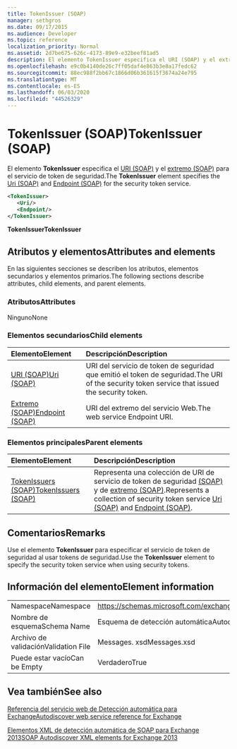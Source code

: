 ```yaml
---
title: TokenIssuer (SOAP)
manager: sethgros
ms.date: 09/17/2015
ms.audience: Developer
ms.topic: reference
localization_priority: Normal
ms.assetid: 2d7be675-626c-4173-89e9-e32beef81ad5
description: El elemento TokenIssuer especifica el URI (SOAP) y el extremo (SOAP) para el servicio de token de seguridad.
ms.openlocfilehash: e9c0b4140de26c7ff05daf4e863b3e8a17fedc62
ms.sourcegitcommit: 88ec988f2bb67c1866d06b361615f3674a24e795
ms.translationtype: MT
ms.contentlocale: es-ES
ms.lasthandoff: 06/03/2020
ms.locfileid: "44526329"
---
```

# <a name="tokenissuer-soap"></a><span data-ttu-id="bf8eb-103">TokenIssuer (SOAP)</span><span class="sxs-lookup"><span data-stu-id="bf8eb-103">TokenIssuer (SOAP)</span></span>

<span data-ttu-id="bf8eb-104">El elemento **TokenIssuer** especifica el [URI (SOAP)](uri-soap.md) y el [extremo (SOAP)](endpoint-soap.md) para el servicio de token de seguridad.</span><span class="sxs-lookup"><span data-stu-id="bf8eb-104">The **TokenIssuer** element specifies the [Uri (SOAP)](uri-soap.md) and [Endpoint (SOAP)](endpoint-soap.md) for the security token service.</span></span> 
  
```XML
<TokenIssuer>
   <Uri/>
   <Endpoint/>
</TokenIssuer>
```

 <span data-ttu-id="bf8eb-105">**TokenIssuer**</span><span class="sxs-lookup"><span data-stu-id="bf8eb-105">**TokenIssuer**</span></span>
## <a name="attributes-and-elements"></a><span data-ttu-id="bf8eb-106">Atributos y elementos</span><span class="sxs-lookup"><span data-stu-id="bf8eb-106">Attributes and elements</span></span>

<span data-ttu-id="bf8eb-107">En las siguientes secciones se describen los atributos, elementos secundarios y elementos primarios.</span><span class="sxs-lookup"><span data-stu-id="bf8eb-107">The following sections describe attributes, child elements, and parent elements.</span></span>
  
### <a name="attributes"></a><span data-ttu-id="bf8eb-108">Atributos</span><span class="sxs-lookup"><span data-stu-id="bf8eb-108">Attributes</span></span>

<span data-ttu-id="bf8eb-109">Ninguno</span><span class="sxs-lookup"><span data-stu-id="bf8eb-109">None</span></span>
  
### <a name="child-elements"></a><span data-ttu-id="bf8eb-110">Elementos secundarios</span><span class="sxs-lookup"><span data-stu-id="bf8eb-110">Child elements</span></span>

|<span data-ttu-id="bf8eb-111">**Elemento**</span><span class="sxs-lookup"><span data-stu-id="bf8eb-111">**Element**</span></span>|<span data-ttu-id="bf8eb-112">**Descripción**</span><span class="sxs-lookup"><span data-stu-id="bf8eb-112">**Description**</span></span>|
|:-----|:-----|
|[<span data-ttu-id="bf8eb-113">URI (SOAP)</span><span class="sxs-lookup"><span data-stu-id="bf8eb-113">Uri (SOAP)</span></span>](uri-soap.md) <br/> |<span data-ttu-id="bf8eb-114">URI del servicio de token de seguridad que emitió el token de seguridad.</span><span class="sxs-lookup"><span data-stu-id="bf8eb-114">The URI of the security token service that issued the security token.</span></span>  <br/> |
|[<span data-ttu-id="bf8eb-115">Extremo (SOAP)</span><span class="sxs-lookup"><span data-stu-id="bf8eb-115">Endpoint (SOAP)</span></span>](endpoint-soap.md) <br/> |<span data-ttu-id="bf8eb-116">URI del extremo del servicio Web.</span><span class="sxs-lookup"><span data-stu-id="bf8eb-116">The web service Endpoint URI.</span></span>  <br/> |
   
### <a name="parent-elements"></a><span data-ttu-id="bf8eb-117">Elementos principales</span><span class="sxs-lookup"><span data-stu-id="bf8eb-117">Parent elements</span></span>

|<span data-ttu-id="bf8eb-118">**Elemento**</span><span class="sxs-lookup"><span data-stu-id="bf8eb-118">**Element**</span></span>|<span data-ttu-id="bf8eb-119">**Descripción**</span><span class="sxs-lookup"><span data-stu-id="bf8eb-119">**Description**</span></span>|
|:-----|:-----|
|[<span data-ttu-id="bf8eb-120">TokenIssuers (SOAP)</span><span class="sxs-lookup"><span data-stu-id="bf8eb-120">TokenIssuers (SOAP)</span></span>](tokenissuers-soap.md) <br/> |<span data-ttu-id="bf8eb-121">Representa una colección de URI de servicio de token de seguridad [(SOAP)](uri-soap.md) y de [extremo (SOAP)](endpoint-soap.md).</span><span class="sxs-lookup"><span data-stu-id="bf8eb-121">Represents a collection of security token service [Uri (SOAP)](uri-soap.md) and [Endpoint (SOAP)](endpoint-soap.md).</span></span>  <br/> |
   
## <a name="remarks"></a><span data-ttu-id="bf8eb-122">Comentarios</span><span class="sxs-lookup"><span data-stu-id="bf8eb-122">Remarks</span></span>

<span data-ttu-id="bf8eb-123">Use el elemento **TokenIssuer** para especificar el servicio de token de seguridad al usar tokens de seguridad.</span><span class="sxs-lookup"><span data-stu-id="bf8eb-123">Use the **TokenIssuer** element to specify the security token service when using security tokens.</span></span> 
  
## <a name="element-information"></a><span data-ttu-id="bf8eb-124">Información del elemento</span><span class="sxs-lookup"><span data-stu-id="bf8eb-124">Element information</span></span>

|||
|:-----|:-----|
|<span data-ttu-id="bf8eb-125">Namespace</span><span class="sxs-lookup"><span data-stu-id="bf8eb-125">Namespace</span></span>  <br/> |https://schemas.microsoft.com/exchange/2010/Autodiscover  <br/> |
|<span data-ttu-id="bf8eb-126">Nombre de esquema</span><span class="sxs-lookup"><span data-stu-id="bf8eb-126">Schema Name</span></span>  <br/> |<span data-ttu-id="bf8eb-127">Esquema de detección automática</span><span class="sxs-lookup"><span data-stu-id="bf8eb-127">Autodiscover schema</span></span>  <br/> |
|<span data-ttu-id="bf8eb-128">Archivo de validación</span><span class="sxs-lookup"><span data-stu-id="bf8eb-128">Validation File</span></span>  <br/> |<span data-ttu-id="bf8eb-129">Messages. xsd</span><span class="sxs-lookup"><span data-stu-id="bf8eb-129">Messages.xsd</span></span>  <br/> |
|<span data-ttu-id="bf8eb-130">Puede estar vacío</span><span class="sxs-lookup"><span data-stu-id="bf8eb-130">Can be Empty</span></span>  <br/> |<span data-ttu-id="bf8eb-131">Verdadero</span><span class="sxs-lookup"><span data-stu-id="bf8eb-131">True</span></span>  <br/> |
   
## <a name="see-also"></a><span data-ttu-id="bf8eb-132">Vea también</span><span class="sxs-lookup"><span data-stu-id="bf8eb-132">See also</span></span>



[<span data-ttu-id="bf8eb-133">Referencia del servicio web de Detección automática para Exchange</span><span class="sxs-lookup"><span data-stu-id="bf8eb-133">Autodiscover web service reference for Exchange</span></span>](autodiscover-web-service-reference-for-exchange.md)
  
[<span data-ttu-id="bf8eb-134">Elementos XML de detección automática de SOAP para Exchange 2013</span><span class="sxs-lookup"><span data-stu-id="bf8eb-134">SOAP Autodiscover XML elements for Exchange 2013</span></span>](soap-autodiscover-xml-elements-for-exchange-2013.md)

